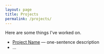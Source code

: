 ```yaml
---
layout: page
title: Projects
permalink: /projects/
---
```


Here are some things I've worked on.

- [Project Name](link) — one-sentence description
- ...